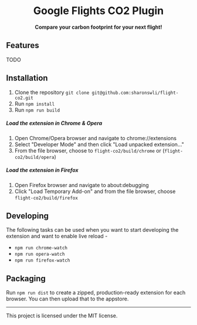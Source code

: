 <div align="center">
  <h1>
    Google Flights CO2 Plugin
  </h1>

  <p>
    <strong>Compare your carbon footprint for your next flight!</strong>
  </p>
</div>

## Features
TODO

## Installation
1. Clone the repository `git clone git@github.com:sharonswli/flight-co2.git`
2. Run `npm install`
3. Run `npm run build`


##### Load the extension in Chrome & Opera
1. Open Chrome/Opera browser and navigate to chrome://extensions
2. Select "Developer Mode" and then click "Load unpacked extension..."
3. From the file browser, choose to `flight-co2/build/chrome` or (`flight-co2/build/opera`)


##### Load the extension in Firefox
1. Open Firefox browser and navigate to about:debugging
2. Click "Load Temporary Add-on" and from the file browser, choose `flight-co2/build/firefox`


## Developing
The following tasks can be used when you want to start developing the extension and want to enable live reload - 

- `npm run chrome-watch`
- `npm run opera-watch`
- `npm run firefox-watch`


## Packaging
Run `npm run dist` to create a zipped, production-ready extension for each browser. You can then upload that to the appstore.


-----------
This project is licensed under the MIT license. 

